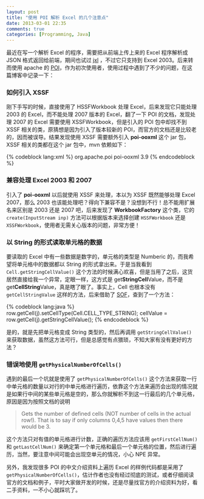 ```yaml
---
layout: post
title: "使用 POI 解析 Excel 的几个注意点"
date: 2013-03-01 22:35
comments: true
categories: [Programming, Java]
---
```


最近在写一个解析 Excel 的程序，需要把从前端上传上来的 Excel 程序解析成 JSON 格式返回给前端，期间也试过 [jxl](http://jexcelapi.sourceforge.net/) ，不过它只支持到 Excel 2003。后来转而使用 apache 的 [POI](http://POI.apache.org/)，作为初次使用者，使用过程中遇到了不少的问题，在这篇博客中记录一下：

### 如何引入 XSSF

刚下手写的时候，直接使用了 HSSFWorkbook 处理 Excel，后来发现它只能处理 2003 的 Excel，而不能处理 2007 版本的 Excel，翻了一下 POI 的文档，发现处理 2007 的 Excel 需要使用 XSSFWorkbook，但是引入的 POI 包中却找不到 XSSF 相关的类，原猜想是因为引入了版本较新的 POI，而官方的文档还是比较老的，因而被误导。结果发现使用 XSSF 需要额外引入 **poi-ooxml** 这个 jar 包， XSSF 相关的类都在这个 jar 包中，mvn 依赖如下：

{% codeblock lang:xml %}
<dependency>
    <groupId>org.apache.poi</groupId>
    <artifactId>poi-ooxml</artifactId>
    <version>3.9</version>
</dependency>
{% endcodeblock %}

### 兼容处理 Excel 2003 和 2007

引入了 **poi-ooxml** 以后就使用 XSSF 来处理，本以为 XSSF 既然能够处理 Excel 2007，那么 2003 也该能处理吧？得向下兼容不是？没想到不行！总不能用扩展名来区别是 2003 还是 2007 吧，后来发现了 **WorkbookFactory** 这个类，它的 `create(InputStream inp)` 方法可以根据版本来选择创建 `HSSFWorkbook` 还是 `XSSFWorkbook`，使用者无需关心版本的问题，非常方便！

### 以 String 的形式读取单元格的数据

要读取的 Excel 中有一些数据是数字的，单元格的类型是 Numberic 的，而我希望将单元格中的数据都以 String 的形式拿出来。于是当我看到 `Cell.getStringCellValue()` 这个方法的时候满心欢喜，但是当用了之后，这货居然直接给我一个异常，定眼一样，这方式是 get**StringCell**Value，而不是 get**CellString**Value，真是瞎了眼了。事实上，Cell 也根本没有 `getCellStringValue` 这样的方法，后来借助了 [SOF](http://stackoverflow.com/questions/1072561/how-can-i-read-numeric-strings-in-excel-cells-as-string-not-numbers-with-apach)，查到了一个方法：

{% codeblock lang:java %}
row.getCell(j).setCellType(Cell.CELL_TYPE_STRING);
cellValue = row.getCell(j).getStringCellValue();
{% endcodeblock %}

是的，就是先把单元格变成 String 类型的，然后再调用 `getStringCellValue()` 来获取数据，虽然这方法可行，但是总感觉有点猥琐，不知大家有没有更好的方法？

### 错误地使用 `getPhysicalNumberOfCells()`

遇到的最后一个坑就是使用了 `getPhysicalNumberOfCells()` 这个方法来获取一行中单元格的数量以对行的中单元格进行遍历，依靠这个方法来遍历会出现的情况就是如果行中间的某些单元格是空的，那么你就解析不到这一行最后的几个单元格，原因是因为按照文档的说明

> Gets the number of defined cells (NOT number of cells in the actual row!). That is to say if only columns 0,4,5 have values then there would be 3.

这个方法只对有值的单元格进行计数，正确的遍历方法应该用 `getFirstCellNum()` 和 `getLastCellNum()` 来确定第一个单元格和最后一个单元格的位置，然后进行遍历，当然，要注意中间可能会出现空单元的情况，小心 NPE 异常。

另外，我发现很多 POI 的中文介绍资料上遍历 Excel 的样例代码都是采用了 `getPhysicalNumberOfCells()`，估计作者也没有经过彻底的测试，或者仔细阅读官方的文档和例子，平时大家做开发的时候，还是尽量找官方的介绍资料为好，看二手资料，一不小心就踩坑了。